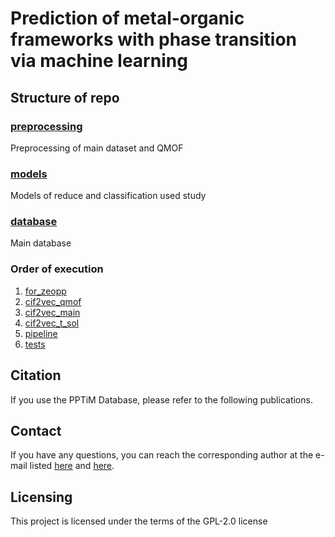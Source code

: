 # Prediction of metal-organic frameworks with phase transition via machine learning

## Structure of repo

### [preprocessing](/preprocessing/)

Preprocessing of main dataset and QMOF

### [models](/models/)

Models of reduce and classification used study

### [database](/database/)

Main database

### Order of execution

1. [for_zeopp](for_zeopp.py)
2. [cif2vec_qmof](/preprocessing/cif2vec_qmof.ipynb)
3. [cif2vec_main](cif2vec_main.ipynb)
4. [cif2vec_t_sol](cif2vec_t_sol.ipynb)
5. [pipeline](pipeline.ipynb)
6. [tests](tests.ipynb)

## Citation

If you use the PPTiM Database, please refer to the following publications.

## Contact

If you have any questions, you can reach the corresponding author at the e-mail listed [here](https://physics.itmo.ru/en/personality/vladimir_shirobokov) and [here](https://physics.itmo.ru/ru/personality/grigoriy_karsakov).

## Licensing

This project is licensed under the terms of the GPL-2.0 license
